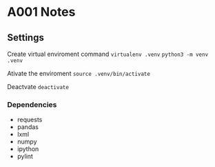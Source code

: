 # A001 Notes

## Settings
Create virtual enviroment command
`virtualenv .venv`
`python3 -m venv .venv`

Ativate the enviroment
`source .venv/bin/activate`

Deactvate
`deactivate`

### Dependencies
- requests
- pandas
- lxml
- numpy
- ipython
- pylint